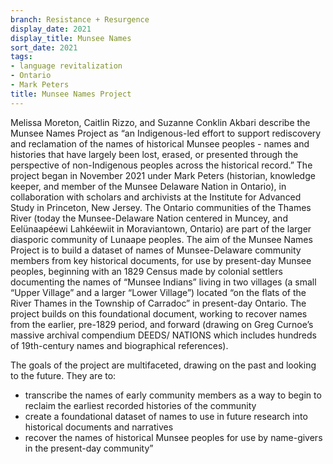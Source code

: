 ```yaml
---
branch: Resistance + Resurgence
display_date: 2021
display_title: Munsee Names
sort_date: 2021
tags:
- language revitalization
- Ontario
- Mark Peters
title: Munsee Names Project
---
```


Melissa Moreton, Caitlin Rizzo, and Suzanne Conklin Akbari describe the Munsee Names Project as “an Indigenous-led effort to support rediscovery and reclamation of the names of historical Munsee peoples - names and histories that have largely been lost, erased, or presented through the perspective of non-Indigenous peoples across the historical record.” The project began in November 2021 under Mark Peters (historian, knowledge keeper, and member of the Munsee Delaware Nation in Ontario), in collaboration with scholars and archivists at the Institute for Advanced Study in Princeton, New Jersey. The Ontario communities of the Thames River (today the Munsee-Delaware Nation centered in Muncey, and Eelünaapéewi Lahkéewiit in Moraviantown, Ontario) are part of the larger diasporic community of Lunaape peoples. The aim of the Munsee Names Project is to build a dataset of names of Munsee-Delaware community members from key historical documents, for use by present-day Munsee peoples, beginning with an 1829 Census made by colonial settlers documenting the names of “Munsee Indians” living in two villages (a small “Upper Village” and a larger “Lower Village”) located “on the flats of the River Thames in the Township of Carradoc” in present-day Ontario. The project builds on this foundational document, working to recover names from the earlier, pre-1829 period, and forward (drawing on Greg Curnoe’s massive archival compendium DEEDS/ NATIONS which includes hundreds of 19th-century names and biographical references). 

The goals of the project are multifaceted, drawing on the past and looking to the future. They are to: 

- transcribe the names of early community members as a way to begin to reclaim the earliest recorded histories of the community
- create a foundational dataset of names to use in future research into historical documents and narratives
- recover the names of historical Munsee peoples for use by name-givers in the present-day community”
